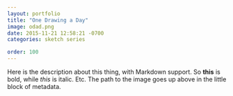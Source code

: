 ```yaml
---
layout: portfolio
title: "One Drawing a Day"
image: odad.png
date: 2015-11-21 12:58:21 -0700
categories: sketch series

order: 100
---
```


Here is the description about this thing, with Markdown support. So **this** is
bold, while _this_ is italic. Etc. The path to the image goes up above in the
little block of metadata.
